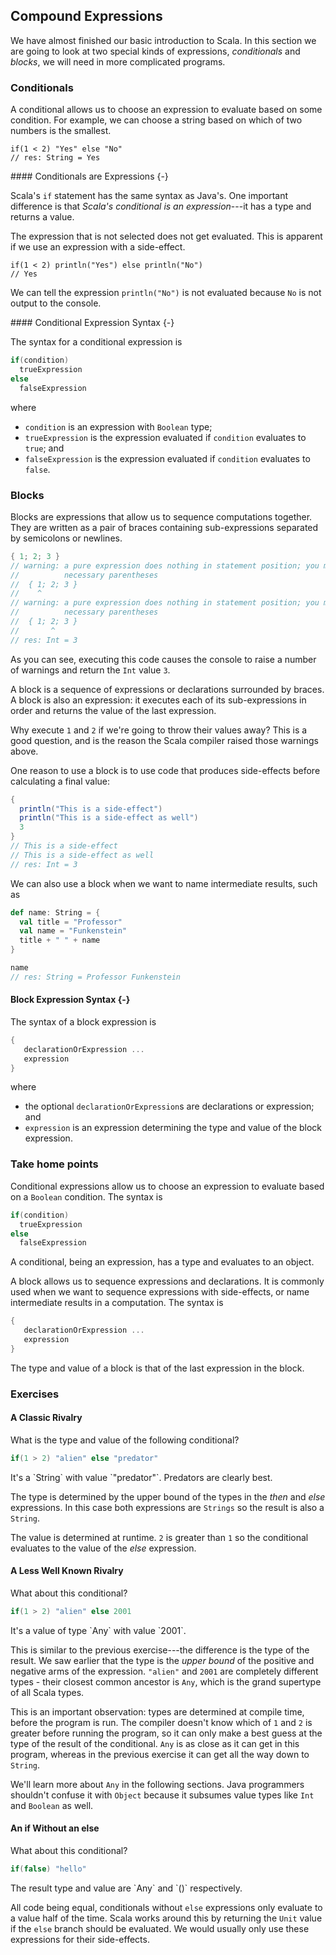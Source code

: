## Compound Expressions

We have almost finished our basic introduction to Scala. In this section we are going to look at two special kinds of expressions, *conditionals* and *blocks*, we will need in more complicated programs.

### Conditionals

A conditional allows us to choose an expression to evaluate based on some condition. For example, we can choose a string based on which of two numbers is the smallest.

~~~
if(1 < 2) "Yes" else "No"
// res: String = Yes
~~~

<div class="callout callout-info">
#### Conditionals are Expressions {-}

Scala's `if` statement has the same syntax as Java's. One important difference is that *Scala's conditional is an expression*---it has a type and returns a value.
</div>

The expression that is not selected does not get evaluated. This is apparent if we use an expression with a side-effect.

~~~
if(1 < 2) println("Yes") else println("No")
// Yes
~~~

We can tell the expression `println("No")` is not evaluated because `No` is not output to the console.

<div class="callout callout-info">
#### Conditional Expression Syntax {-}

The syntax for a conditional expression is

~~~ scala
if(condition)
  trueExpression
else
  falseExpression
~~~

where

- `condition` is an expression with `Boolean` type;
- `trueExpression` is the expression evaluated if `condition` evaluates to `true`; and
- `falseExpression` is the expression evaluated if `condition` evaluates to `false`.
</div>


### Blocks

Blocks are expressions that allow us to sequence computations together. They are written as a pair of braces containing sub-expressions separated by semicolons or newlines.

~~~ scala
{ 1; 2; 3 }
// warning: a pure expression does nothing in statement position; you may be omitting       ↩
//          necessary parentheses
//  { 1; 2; 3 }
//    ^
// warning: a pure expression does nothing in statement position; you may be omitting       ↩
//          necessary parentheses
//  { 1; 2; 3 }
//       ^
// res: Int = 3
~~~

As you can see, executing this code causes the console to raise a number of warnings and return the `Int` value `3`.

A block is a sequence of expressions or declarations surrounded by braces. A block is also an expression: it executes each of its sub-expressions in order and returns the value of the last expression.

Why execute `1` and `2` if we're going to throw their values away? This is a good question, and is the reason the Scala compiler raised those warnings above.

One reason to use a block is to use code that produces side-effects before calculating a final value:

~~~ scala
{
  println("This is a side-effect")
  println("This is a side-effect as well")
  3
}
// This is a side-effect
// This is a side-effect as well
// res: Int = 3
~~~

We can also use a block when we want to name intermediate results, such as

~~~ scala
def name: String = {
  val title = "Professor"
  val name = "Funkenstein"
  title + " " + name
}

name
// res: String = Professor Funkenstein
~~~

<div class="callout callout-info">

#### Block Expression Syntax {-}

The syntax of a block expression is

~~~ scala
{
   declarationOrExpression ...
   expression
}
~~~

where

- the optional `declarationOrExpression`s are declarations or expression; and
- `expression` is an expression determining the type and value of the block expression.
</div>

### Take home points

Conditional expressions allow us to choose an expression to evaluate based on a `Boolean` condition. The syntax is

~~~ scala
if(condition)
  trueExpression
else
  falseExpression
~~~

A conditional, being an expression, has a type and evaluates to an object.


A block allows us to sequence expressions and declarations. It is commonly used when we want to sequence expressions with side-effects, or name intermediate results in a computation. The syntax is

~~~ scala
{
   declarationOrExpression ...
   expression
}
~~~

The type and value of a block is that of the last expression in the block.


### Exercises

#### A Classic Rivalry

What is the type and value of the following conditional?

~~~ scala
if(1 > 2) "alien" else "predator"
~~~

<div class="solution">
  It's a `String` with value `"predator"`. Predators are clearly best.

  The type is determined by the upper bound of the types in the *then* and *else* expressions. In this case both expressions are `Strings` so the result is also a `String`.

  The value is determined at runtime. `2` is greater than `1` so the conditional evaluates to the value of the *else* expression.
</div>

#### A Less Well Known Rivalry

What about this conditional?

~~~ scala
if(1 > 2) "alien" else 2001
~~~

<div class="solution">
It's a value of type `Any` with value `2001`.

This is similar to the previous exercise---the difference is the type of the result. We saw earlier that the type is the *upper bound* of the positive and negative arms of the expression. `"alien"` and `2001` are completely different types - their closest common ancestor is `Any`, which is the grand supertype of all Scala types.

This is an important observation: types are determined at compile time, before the program is run. The compiler doesn't know which of `1` and `2` is greater before running the program, so it can only make a best guess at the type of the result of the conditional. `Any` is as close as it can get in this program, whereas in the previous exercise it can get all the way down to `String`.

We'll learn more about `Any` in the following sections. Java programmers shouldn't confuse it with `Object` because it subsumes value types like `Int` and `Boolean` as well.
</div>

#### An if Without an else

What about this conditional?

~~~ scala
if(false) "hello"
~~~

<div class="solution">
The result type and value are `Any` and `()` respectively.

All code being equal, conditionals without `else` expressions only evaluate to a value half of the time. Scala works around this by returning the `Unit` value if the `else` branch should be evaluated. We would usually only use these expressions for their side-effects.
</div>
